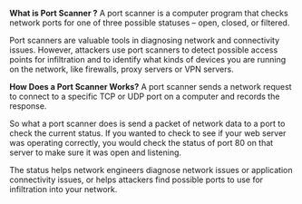 **What is Port Scanner ?**
A port scanner is a computer program that checks network ports for one of three possible statuses – open, closed, or filtered.

Port scanners are valuable tools in diagnosing network and connectivity issues. However, attackers use port scanners to detect possible access points for infiltration and to identify what kinds of devices you are running on the network, like firewalls, proxy servers or VPN servers.

**How Does a Port Scanner Works?**
A port scanner sends a network request to connect to a specific TCP or UDP port on a computer and records the response.

So what a port scanner does is send a packet of network data to a port to check the current status. If you wanted to check to see if your web server was operating correctly, you would check the status of port 80 on that server to make sure it was open and listening.

The status helps network engineers diagnose network issues or application connectivity issues, or helps attackers find possible ports to use for infiltration into your network.
